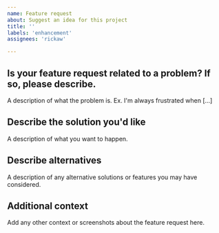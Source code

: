 ```yaml
---
name: Feature request
about: Suggest an idea for this project
title: ''
labels: 'enhancement'
assignees: 'rickaw'

---
```


## Is your feature request related to a problem? If so, please describe.
A description of what the problem is. Ex. I'm always frustrated when [...]

## Describe the solution you'd like
A description of what you want to happen.

## Describe alternatives
A description of any alternative solutions or features you may have considered.

## Additional context
Add any other context or screenshots about the feature request here.
